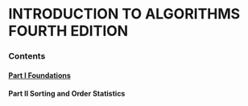 # INTRODUCTION TO ALGORITHMS FOURTH EDITION

### Contents

#### [Part Ⅰ Foundations](/Part1)
#### Part Ⅱ Sorting and Order Statistics
